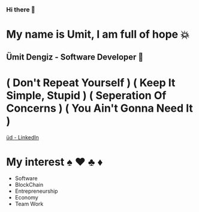 ### Hi there 👋


# My name is Umit, I am full of hope 💥
## Ümit Dengiz - Software Developer 🐍


#  ( <DRY> Don't Repeat Yourself </DRY> )      ( <KISS> Keep It Simple, Stupid </KISS> )      ( <SOC> Seperation Of Concerns </SOC> )      ( <YAGNI> You Ain't Gonna Need It </YAGNI> )


[üd - LinkedIn](https://www.linkedin.com/in/umit-dengiz/)


# My interest ♠️ ♥️ ♣️ ♦️

- Software
- BlockChain
- Entrepreneurship
- Economy 
- Team Work

<!--
**dengizUmit/dengizUmit** is a ✨ _special_ ✨ repository because its `README.md` (this file) appears on your GitHub profile.

Here are some ideas to get you started:

- 🔭 I’m currently working on ...
- 🌱 I’m currently learning ...
- 👯 I’m looking to collaborate on ...
- 🤔 I’m looking for help with ...
- 💬 Ask me about ...
- 📫 How to reach me: ...
- 😄 Pronouns: ...
- ⚡ Fun fact: ...
-->
